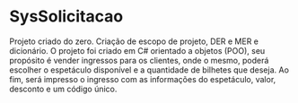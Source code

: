 # SysSolicitacao
Projeto criado do zero. Criação de escopo de projeto, DER e MER e dicionário. O projeto foi criado em C# orientado a objetos (POO), seu propósito é vender ingressos para os clientes, onde o mesmo, poderá escolher o espetáculo disponível e a quantidade de bilhetes que deseja. Ao fim, será impresso o ingresso com as informações do espetáculo, valor, desconto e um código único.
